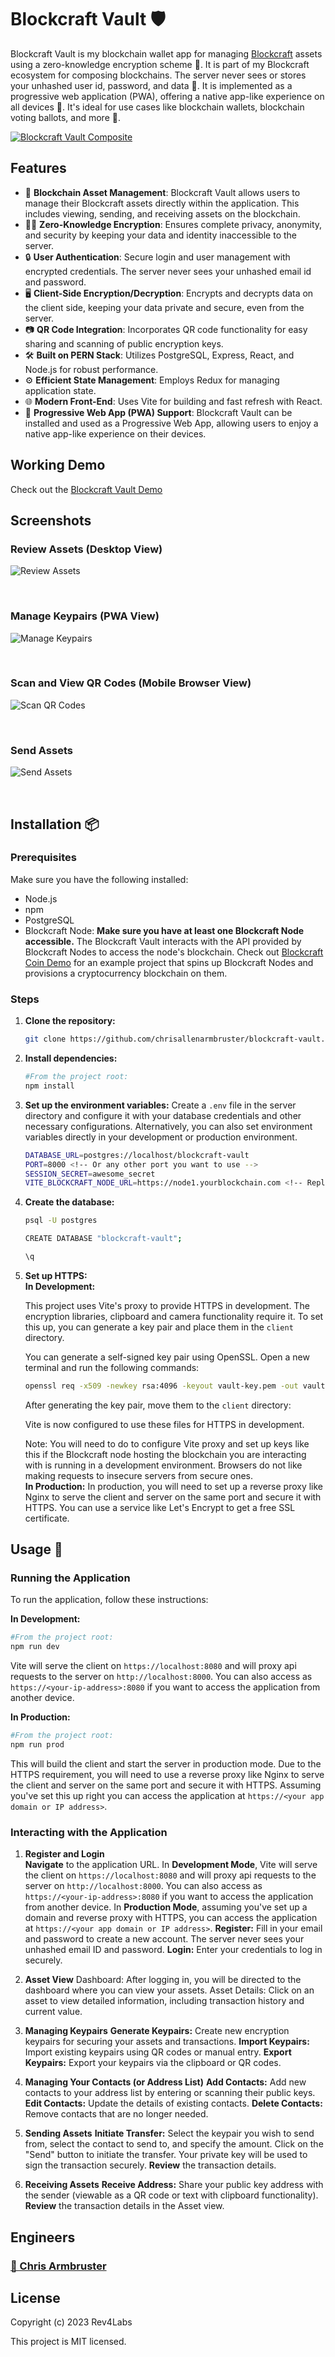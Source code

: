 # Blockcraft Vault 🛡️

Blockcraft Vault is my blockchain wallet app for managing [Blockcraft](https://github.com/chrisallenarmbruster/blockcraft) assets using a zero-knowledge encryption scheme 🔐. It is part of my Blockcraft ecosystem for composing blockchains. The server never sees or stores your unhashed user id, password, and data 🤫. It is implemented as a progressive web application (PWA), offering a native app-like experience on all devices 📱. It's ideal for use cases like blockchain wallets, blockchain voting ballots, and more 💼.

[![Blockcraft Vault Composite](/client/public/images/screenshots/composite.png)](https://vault.blockcraft.rev4labs.com)

## Features

- 💼 **Blockchain Asset Management**: Blockcraft Vault allows users to manage their Blockcraft assets directly within the application. This includes viewing, sending, and receiving assets on the blockchain.
- 🕵️‍♂️ **Zero-Knowledge Encryption**: Ensures complete privacy, anonymity, and security by keeping your data and identity inaccessible to the server.
- 🔒 **User Authentication**: Secure login and user management with encrypted credentials. The server never sees your unhashed email id and password.
- 🖥️ **Client-Side Encryption/Decryption**: Encrypts and decrypts data on the client side, keeping your data private and secure, even from the server.
- 📷 **QR Code Integration**: Incorporates QR code functionality for easy sharing and scanning of public encryption keys.
- 🛠️ **Built on PERN Stack**: Utilizes PostgreSQL, Express, React, and Node.js for robust performance.
- ⚙️ **Efficient State Management**: Employs Redux for managing application state.
- 🌐 **Modern Front-End**: Uses Vite for building and fast refresh with React.
- 📲 **Progressive Web App (PWA) Support**: Blockcraft Vault can be installed and used as a Progressive Web App, allowing users to enjoy a native app-like experience on their devices.

## Working Demo

Check out the [Blockcraft Vault Demo](https://vault.blockcraft.rev4labs.com)

## Screenshots

### Review Assets (Desktop View)

![Review Assets](/client/public/images/screenshots/assets-lg.png)

<br>

### Manage Keypairs (PWA View)

![Manage Keypairs](/client/public/images/screenshots/add-keypair-sm-pwa.png)

<br>

### Scan and View QR Codes (Mobile Browser View)

![Scan QR Codes](/client/public/images/screenshots/qr-code-sm-composite-frame.png)

<br>

### Send Assets

![Send Assets](/client/public/images/screenshots/send-modal.png)

<br>

## Installation 📦

### Prerequisites

Make sure you have the following installed:

- Node.js
- npm
- PostgreSQL
- Blockcraft Node: **Make sure you have at least one Blockcraft Node accessible.** The Blockcraft Vault interacts with the API provided by Blockcraft Nodes to access the node's blockchain. Check out [Blockcraft Coin Demo](https://github.com/chrisallenarmbruster/blockcraft-coin-demo) for an example project that spins up Blockcraft Nodes and provisions a cryptocurrency blockchain on them.

### Steps

1. **Clone the repository:**

   ```sh
   git clone https://github.com/chrisallenarmbruster/blockcraft-vault.git
   ```

2. **Install dependencies:**

   ```sh
   #From the project root:
   npm install
   ```

3. **Set up the environment variables:**
   Create a `.env` file in the server directory and configure it with your database credentials and other necessary configurations. Alternatively, you can also set environment variables directly in your development or production environment.

   ```sh
   DATABASE_URL=postgres://localhost/blockcraft-vault
   PORT=8000 <!-- Or any other port you want to use -->
   SESSION_SECRET=awesome_secret
   VITE_BLOCKCRAFT_NODE_URL=https://node1.yourblockchain.com <!-- Replace with your Blockcraft Node URL -->
   ```

4. **Create the database:**

   ```sh
   psql -U postgres

   CREATE DATABASE "blockcraft-vault";

   \q
   ```

5. **Set up HTTPS:**
   <br>
   **In Development:**

   This project uses Vite's proxy to provide HTTPS in development. The encryption libraries, clipboard and camera functionality require it. To set this up, you can generate a key pair and place them in the `client` directory.

   You can generate a self-signed key pair using OpenSSL. Open a new terminal and run the following commands:

   ```sh
   openssl req -x509 -newkey rsa:4096 -keyout vault-key.pem -out vault-cert.pem -days 365 -nodes
   ```

   After generating the key pair, move them to the `client` directory:

   Vite is now configured to use these files for HTTPS in development.

   Note: You will need to do to configure Vite proxy and set up keys like this if the Blockcraft node hosting the blockchain you are interacting with is running in a development environment. Browsers do not like making requests to insecure servers from secure ones.
   <br>
   **In Production:**
   In production, you will need to set up a reverse proxy like Nginx to serve the client and server on the same port and secure it with HTTPS. You can use a service like Let's Encrypt to get a free SSL certificate.
   <br>

## Usage 🔧

### Running the Application

To run the application, follow these instructions:

**In Development:**

```sh
#From the project root:
npm run dev
```

Vite will serve the client on `https://localhost:8080` and will proxy api requests to the server on `http://localhost:8000`. You can also access as `https://<your-ip-address>:8080` if you want to access the application from another device.

**In Production:**

```sh
#From the project root:
npm run prod
```

This will build the client and start the server in production mode. Due to the HTTPS requirement, you will need to use a reverse proxy like Nginx to serve the client and server on the same port and secure it with HTTPS. Assuming you've set this up right you can access the application at `https://<your app domain or IP address>`.

### Interacting with the Application

1. **Register and Login**<br>
   **Navigate** to the application URL. In **Development Mode**, Vite will serve the client on `https://localhost:8080` and will proxy api requests to the server on `http://localhost:8000`. You can also access as `https://<your-ip-address>:8080` if you want to access the application from another device. In **Production Mode**, assuming you've set up a domain and reverse proxy with HTTPS, you can access the application at `https://<your app domain or IP address>`.
   **Register:** Fill in your email and password to create a new account. The server never sees your unhashed email ID and password.
   **Login:** Enter your credentials to log in securely.
   <br>

2. **Asset View**
   Dashboard: After logging in, you will be directed to the dashboard where you can view your assets.
   Asset Details: Click on an asset to view detailed information, including transaction history and current value.
   <br>

3. **Managing Keypairs**
   **Generate Keypairs:** Create new encryption keypairs for securing your assets and transactions.
   **Import Keypairs:** Import existing keypairs using QR codes or manual entry.
   **Export Keypairs:** Export your keypairs via the clipboard or QR codes.
   <br>

4. **Managing Your Contacts (or Address List)**
   **Add Contacts:** Add new contacts to your address list by entering or scanning their public keys.
   **Edit Contacts:** Update the details of existing contacts.
   **Delete Contacts:** Remove contacts that are no longer needed.
   <br>

5. **Sending Assets**
   **Initiate Transfer:** Select the keypair you wish to send from, select the contact to send to, and specify the amount. Click on the "Send" button to initiate the transfer. Your private key will be used to sign the transaction securely.
   **Review** the transaction details.
   <br>

6. **Receiving Assets**
   **Receive Address:** Share your public key address with the sender (viewable as a QR code or text with clipboard functionality).
   **Review** the transaction details in the Asset view.

## Engineers

### [🧑 Chris Armbruster](https://github.com/chrisallenarmbruster)

## License

Copyright (c) 2023 Rev4Labs

This project is MIT licensed.
